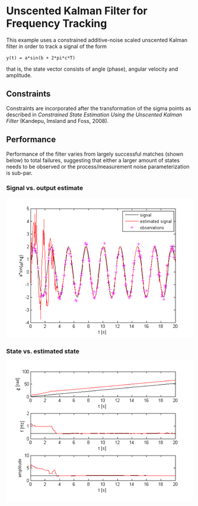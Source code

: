 # Unscented Kalman Filter for Frequency Tracking

This example uses a constrained additive-noise scaled unscented Kalman filter in order to track a signal of the form

	y(t) = a*sin(b + 2*pi*c*T)

that is, the state vector consists of angle (phase), angular velocity and amplitude.

## Constraints

Constraints are incorporated after the transformation of the sigma points as described in *Constrained State Estimation Using the Unscented Kalman Filter* (Kandepu, Imsland and Foss, 2008).

## Performance

Performance of the filter varies from largely successful matches (shown below) to total failures, suggesting that either a larger amount of states needs to be observed or the process/measurement noise parameterization is sub-par.

### Signal vs. output estimate

![Signal vs. Estimate](img/signal.png)

### State vs. estimated state

![Filter state](img/state.png)
